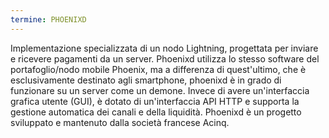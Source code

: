 ```yaml
---
termine: PHOENIXD
---
```


Implementazione specializzata di un nodo Lightning, progettata per inviare e ricevere pagamenti da un server. Phoenixd utilizza lo stesso software del portafoglio/nodo mobile Phoenix, ma a differenza di quest'ultimo, che è esclusivamente destinato agli smartphone, phoenixd è in grado di funzionare su un server come un demone. Invece di avere un'interfaccia grafica utente (GUI), è dotato di un'interfaccia API HTTP e supporta la gestione automatica dei canali e della liquidità. Phoenixd è un progetto sviluppato e mantenuto dalla società francese Acinq.